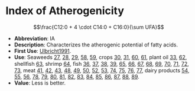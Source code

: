 # Index of Atherogenicity

$$\frac{C12:0 + 4 \cdot C14:0 + C16:0}{\sum UFA}$$

* **Abbreviation**: IA
* **Description**: Characterizes the atherogenic potential of fatty acids.
* **First Use**: [Ulbricht1991].
* **Use**: Seaweeds [27], [28], [29], [58], [59], crops [30], [31], [60], [61], plant oil [33], [62], shellﬁsh [63], shrimp [64], ﬁsh [36], [37], [38], [39], [65], [66], [67], [68], [69], [70], [71], [72], [73], meat [41], [42], [43], [48], [49], [50], [52], [53], [74], [75], [76], [77], dairy products [54], [55], [56], [78], [79], [80], [81], [82], [83], [84], [85], [86], [87], [88], [89].
* **Value**: Less is better.

[Ulbricht1991]: http://doi.org/10.1016/0140-6736(91)91846-M "Ulbricht1991"
[27]: https://doi.org/10.1007/s10811-010-9578-7 "Kumar2011"
[28]: https://doi.org/10.1016/j.foodchem.2016.10.066 "Chan2017"
[29]: https://doi.org/10.3390/md14040068 "Chen2016"
[58]: https://doi.org/10.1016/j.jpba.2018.09.057 "Otero2019"
[59]: https://doi.org/10.1016/j.algal.2019.101726 "Dellatorre2020"
[30]: https://doi.org/10.1002/jsfa.7049 "Calabrò2015"
[31]: https://doi.org/10.1111/jpn.12687 "Chiofalo2018"
[60]: https://doi.org/10.1007/s11696-017-0308-3 "Rahmouni2018"
[61]: https://doi.org/10.1371/journal.pone.0144469 "Pandey2015"
[33]: https://doi.org/10.1002/ejlt.200900231 "Filip2011"
[62]: https://doi.org/10.3390/app8122606 "Ratusz2018"
[63]: https://doi.org/10.1002/ejlt.201800493 "Wu2019"
[64]: https://doi.org/10.1007/s13197-014-1303-0 "Akintola2015"
[36]: https://doi.org/10.1016/j.foodchem.2014.03.055 "Fernandes2014"
[37]: https://doi.org/10.1016/j.foodchem.2013.10.012 "Hosseini2014"
[38]: https://doi.org/10.1080/10498850.2018.1559905 "Sreelakshmi2019"
[39]: https://doi.org/10.5539/jfr.v3n3p105 "Tonial2014"
[65]: https://doi.org/10.3390/ijerph16193780 "Łuczyńska2019"
[66]: https://doi.org/10.3390/ijerph14101120 "Łuczyńska2017"
[67]: https://doi.org/10.1016/j.aquaculture.2015.12.021 "González-Félix2016"
[68]: https://doi.org/10.1016/j.aquaculture.2017.12.043 "Monteiro2018"
[69]: https://doi.org/10.1071/AN19160 "Benhissi2020"
[70]: https://doi.org/10.1016/j.aquaculture.2005.11.043 "Subhadra2006"
[71]: https://doi.org/10.1111/ijfs.12955 "Bouzgarrou2016"
[72]: ## "Dal Bosco2013"
[73]: https://doi.org/10.1016/j.foodchem.2006.01.036 "Senso2007"
[41]: https://doi.org/10.1111/asj.13266 "Hao2019"
[42]: https://doi.org/10.1017/S1751731115002554 "Castro2016"
[43]: https://doi.org/10.1017/S1751731115001731 "Majdoub-Mathlouthi2015"
[48]: https://doi.org/10.1071/AN19305 "Winiarska-Mieczan2020"
[49]: https://doi.org/10.1017/S1751731114000093 "Alvarenga2014"
[50]: https://doi.org/10.1002/ejlt.201700470 "Mir2018"
[52]: https://doi.org/10.1017/S175173111300236X "Lorenzo2014"
[53]: https://doi.org/10.1002/jsfa.10070 "Pires2020"
[74]: https://doi.org/10.1016/j.anifeedsci.2016.08.006 "Ghafari2016"
[75]: https://doi.org/10.1017/S175173111000234X "Peiretti2011"
[76]: https://doi.org/10.1016/j.meatsci.2003.09.004 "Salvatori2004"
[77]: https://doi.org/10.1016/j.meatsci.2018.10.010 "Wójciak2019"
[54]: https://doi.org/10.1007/s13594-015-0234-5 "Sinanoglou2015"
[55]: https://doi.org/10.4314/sajas.v48i3.11 "Mierliță2018"
[56]: https://doi.org/10.1016/j.foodchem.2013.09.009 "Nantapo2014"
[78]: https://doi.org/10.11648/j.mc.20170506.11 "Ivanova2017"
[79]: https://doi.org/10.1021/jf101760u "Bodas2010"
[80]: https://doi.org/10.1017/S0022029914000387 "Casamassima2014"
[81]: https://doi.org/10.1021/acs.jafc.6b02625 "Kholif2016"
[82]: https://doi.org/10.1017/S1751731117002336 "Kholif2018"
[83]: https://doi.org/10.1017/S0022029915000060 "Rutkowska2015"
[84]: https://doi.org/10.3168/jds.2013-7292 "Esposito2014"
[85]: https://doi.org/10.1016/j.foodchem.2018.02.041 "Yurchenko2018"
[86]: https://doi.org/10.1002/fsn3.1302 "Ahmad2019"
[87]: https://doi.org/10.3390/nu11020481 "Salles2019"
[88]: https://doi.org/10.1016/j.anifeedsci.2015.04.013 "Vargas-Bello-Pérez2015"
[89]: https://doi.org/10.4081/ijfs.2013.e33 "Pittau2013"
